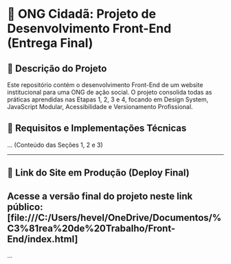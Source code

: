 # 🌟 ONG Cidadã: Projeto de Desenvolvimento Front-End (Entrega Final)

## 📄 Descrição do Projeto
Este repositório contém o desenvolvimento Front-End de um website institucional para uma ONG de ação social. O projeto consolida todas as práticas aprendidas nas Etapas 1, 2, 3 e 4, focando em Design System, JavaScript Modular, Acessibilidade e Versionamento Profissional.

## 🚀 Requisitos e Implementações Técnicas
... (Conteúdo das Seções 1, 2 e 3)

---
## 🔗 Link do Site em Produção (Deploy Final)
Acesse a versão final do projeto neste link público:
**[file:///C:/Users/hevel/OneDrive/Documentos/%C3%81rea%20de%20Trabalho/Front-End/index.html]**
---
...
